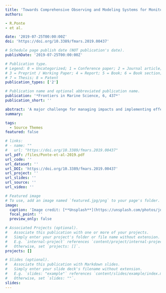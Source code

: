 ```yaml
---
title: 'Towards Comprehensive Observing and Modeling Systems for Monitoring and Predicting Regional to Coastal Sea Level'
authors:

- R.Ponte 
- et al. 

date: '2019-07-25T00:00:00Z'
doi: 'https://doi.org/10.3389/fmars.2019.00437'

# Schedule page publish date (NOT publication's date).
publishDate: '2019-07-25T00:00:00Z'

# Publication type.
# Legend: 0 = Uncategorized; 1 = Conference paper; 2 = Journal article;
# 3 = Preprint / Working Paper; 4 = Report; 5 = Book; 6 = Book section;
# 7 = Thesis; 8 = Patent
publication_types: ['2']

# Publication name and optional abbreviated publication name.
publication: '*Frontiers in Marine Science, 6, 437*'
publication_short: ''

abstract: 'A major challenge for managing impacts and implementing effective mitigation measures and adaptation strategies for coastal zones affected by future sea level (SL) rise is our limited capacity to predict SL change at the coast on relevant spatial and temporal scales. Predicting coastal SL requires the ability to monitor and simulate a multitude of physical processes affecting SL, from local effects of wind waves and river runoff to remote influences of the large-scale ocean circulation on the coast. Here we assess our current understanding of the causes of coastal SL variability on monthly to multi-decadal timescales, including geodetic, oceanographic and atmospheric aspects of the problem, and review available observing systems informing on coastal SL. We also review the ability of existing models and data assimilation systems to estimate coastal SL variations and of atmosphere-ocean global coupled models and related regional downscaling efforts to project future SL changes. We discuss (1) observational gaps and uncertainties, and priorities for the development of an optimal and integrated coastal SL observing system, (2) strategies for advancing model capabilities in forecasting short-term processes and projecting long-term changes affecting coastal SL, and (3) possible future developments of sea level services enabling better connection of scientists and user communities and facilitating assessment and decision making for adaptation to future coastal SL change.'
summary: 

tags:
  - Source Themes
featured: false

# links:
# - name: ""
#   url: "https://doi.org/10.3389/fmars.2019.00437"
url_pdf: /files/Ponte-et-al-2019.pdf
url_code: ''
url_dataset: ''
url_DOI: 'https://doi.org/10.3389/fmars.2019.00437'
url_project: ''
url_slides: ''
url_source: ''
url_video: ''

# Featured image
# To use, add an image named `featured.jpg/png` to your page's folder.
image:
  caption: 'Image credit: [**Unsplash**](https://unsplash.com/photos/jdD8gXaTZsc)'
  focal_point: ''
  preview_only: false

# Associated Projects (optional).
#   Associate this publication with one or more of your projects.
#   Simply enter your project's folder or file name without extension.
#   E.g. `internal-project` references `content/project/internal-project/index.md`.
#   Otherwise, set `projects: []`.
projects: []

# Slides (optional).
#   Associate this publication with Markdown slides.
#   Simply enter your slide deck's filename without extension.
#   E.g. `slides: "example"` references `content/slides/example/index.md`.
#   Otherwise, set `slides: ""`.
slides:
---
```


